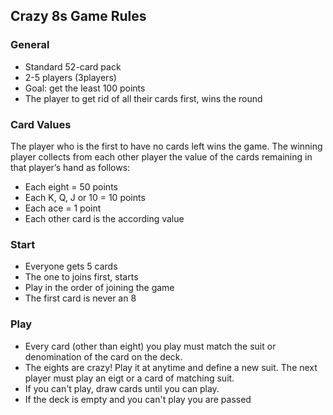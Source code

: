 






## Crazy 8s Game Rules


### General

* Standard 52-card pack
* 2-5 players (3players)
* Goal: get the least 100 points
* The player to get rid of all their cards first, wins the round


###  Card Values

The player who is the first to have no cards left wins the game. The  winning player collects from each other player the value of the cards  remaining in that player’s hand as follows:

* Each eight = 50 points
* Each K, Q, J or 10 = 10 points
* Each ace = 1 point
* Each other card is the according value


### Start

* Everyone gets 5 cards
* The one to joins first, starts
* Play in the order of joining the game
* The first card is never an 8



### Play

* Every card (other than eight) you play must match the suit or denomination of the card on the deck.
* The eights are crazy! Play it at anytime and define a new suit. The next player must play an eigt or a card of matching suit. 
* If you can't play, draw cards until you can play. 
* If the deck is empty and you can't play you are passed

